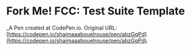 # Fork Me! FCC: Test Suite Template
 _A Pen created at CodePen.io. Original URL: [https://codepen.io/shaimaaabouelrouse/pen/abzGqPd](https://codepen.io/shaimaaabouelrouse/pen/abzGqPd).

 